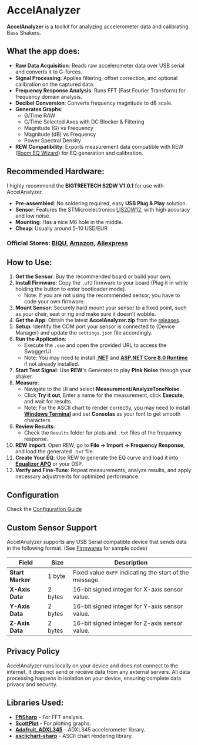 

# AccelAnalyzer
**AccelAnalyzer** is a toolkit for analyzing accelerometer data and calibrating Bass Shakers.

## What the app does:
- **Raw Data Acquisition**: Reads raw accelerometer data over USB serial and converts it to G-forces.
- **Signal Processing**: Applies filtering, offset correction, and optional calibration on the captured data.
- **Frequency Response Analysis**: Runs FFT (Fast Fourier Transform) for frequency domain analysis.
- **Decibel Conversion**: Converts frequency magnitude to dB scale.
- **Generates Graphs**: 
  - G/Time RAW
  - G/Time Selected Axes with DC Blocker & Filtering
  - Magnitude (G) vs Frequency
  - Magnitude (dB) vs Frequency
  - Power Spectral Density
- **REW Compatibility**: Exports measurement data compatible with REW ([Room EQ Wizard](https://www.roomeqwizard.com/)) for EQ generation and calibration.

## Recommended Hardware:
I highly recommend the **BIGTREETECH S2DW V1.0.1** for use with AccelAnalyzer.
 -   **Pre-assembled**: No soldering required, easy  **USB Plug & Play** solution.
 -   **Sensor**: Features the STMicroelectronics [LIS2DW12](https://www.st.com/en/mems-and-sensors/lis2dw12.html), with  high accuracy and low noise.
 - **Mounting**: Has a nice M6 hole in the middle.
 - **Cheap**: Usually around 5-10 USD/EUR
 
### Official Stores:    [BIQU](https://biqu.equipment/products/adxl-345-accelerometer-board-for-36-stepper-motors?variant=40446852759650), [Amazon](https://www.amazon.com/BIGTREETECH-S2DW-Acceleration-Raspberry-Pi-Accelerometer/dp/B0CHFMBFCJ?ref_=ast_sto_dp), [Aliexpress](https://www.aliexpress.com/item/1005004243190853.html?spm=a2g0o.store_pc_home.promoteWysiwyg_4000000448804.1005004243190853)




## How to Use:
1. **Get the Sensor**: Buy the recommended board or build your own.
2. **Install Firmware**: Copy the `.uf2` firmware to your board (Plug it in while holding the button to enter bootloader mode).
	- Note: If you are not using the recommended sensor, you have to code your own firmware.
3. **Mount Sensor**: Securely hard mount your sensor to a fixed point, such as your chair, seat or rig and make sure it doesn't wobble.
4. **Get the App**: Obtain the latest **AccelAnalyzer.zip** from the [releases](https://github.com/Nabenishi/AccelAnalyzer.Releases/releases).
5. **Setup**: Identify the COM port your sensor is connected to (Device Manager) and update the `settings.json` file accordingly.
6. **Run the Application**: 
   - Execute the `.exe` and open the provided URL to access the SwaggerUI.
   - Note: You may need to install [**.NET**](https://dotnet.microsoft.com/en-us/download) and [**ASP.NET Core 8.0 Runtime**](https://dotnet.microsoft.com/en-us/download/dotnet/thank-you/runtime-aspnetcore-8.0.8-windows-hosting-bundle-installer) if not already installed.
7. **Start Test Signal**: Use **REW**'s Generator to play **Pink Noise** through your shaker.
8. **Measure**:
   - Navigate to the UI and select **Measurement/AnalyzeToneNoise**.
   - Click **Try it out**, Enter a name for the measurement, click **Execute**, and wait for results.
   - Note: For the ASCII chart to render correctly, you may need to install [**Windows Terminal**](https://apps.microsoft.com/detail/9n0dx20hk701?hl=en-gb&gl=US) and set **Consolas** as your font to get smooth characters.
9. **Review Results**:
   - Check the `Results` folder for plots and `.txt` files of the frequency response.
10. **REW Import**: Open REW, go to **File -> Import -> Frequency Response**, and load the generated `.txt` file.
11. **Create Your EQ**: Use REW to generate the EQ curve and load it into **[Equalizer APO](https://sourceforge.net/projects/equalizerapo/)** or your DSP.
12. **Verify and Fine-Tune**: Repeat measurements, analyze results, and apply necessary adjustments for optimized performance.

## Configuration
Check the [Configuration Guide](CONFIG_GUIDE.md)

## Custom Sensor Support
AccelAnalyzer supports any USB Serial compatible device that sends data in the following format. (See [Firmwares](https://github.com/Nabenishi/AccelAnalyzer.Releases/tree/main/Firmwares) for sample codes)

| **Field**        | **Size** | **Description**                               |
|------------------|----------|-----------------------------------------------|
| **Start Marker** | 1 byte   | Fixed value `0xFF` indicating the start of the message. |
| **X-Axis Data**  | 2 bytes  | 16-bit signed integer for X-axis sensor value. |
| **Y-Axis Data**  | 2 bytes  | 16-bit signed integer for Y-axis sensor value. |
| **Z-Axis Data**  | 2 bytes  | 16-bit signed integer for Z-axis sensor value. |

## Privacy Policy
AccelAnalyzer runs locally on your device and does not connect to the internet. It does not send or receive data from any external servers. All data processing happens in isolation on your device, ensuring complete data privacy and security.

## Libraries Used:
- [**FftSharp**](https://github.com/swharden/FftSharp) - For FFT analysis.
- [**ScottPlot**](https://github.com/ScottPlot/ScottPlot) - For plotting graphs.
- [**Adafruit_ADXL345**](https://github.com/adafruit/Adafruit_ADXL345) - ADXL345 accelerometer library.
- [**asciichart-sharp**](https://github.com/NathanBaulch/asciichart-sharp) - ASCII chart rendering library.
